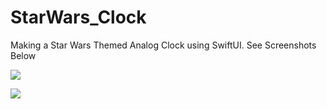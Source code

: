 # StarWars_Clock
Making a Star Wars Themed Analog Clock using SwiftUI.
See Screenshots Below

![](https://github.com/Alphonso84/StarWars_Clock/blob/main/JediClock.PNG)

![](https://github.com/Alphonso84/StarWars_Clock/blob/main/JediClock.PNG)

